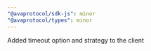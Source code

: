 ```yaml
---
"@avaprotocol/sdk-js": minor
"@avaprotocol/types": minor
---
```


Added timeout option and strategy to the client
